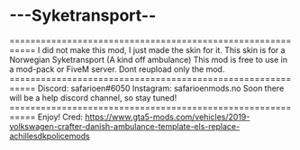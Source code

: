 # ---Syketransport--
=========================================================== I did not make this mod, I just made the skin for it. This  skin is for a Norwegian Syketransport (A kind off ambulance) This mod is free to use in a mod-pack or FiveM server.  Dont reupload only the mod.  =========================================================== Discord: safarioen#6050 Instagram: safarioenmods.no Soon there will be a help discord channel, so stay tuned! =========================================================== Enjoy! Cred: https://www.gta5-mods.com/vehicles/2019-volkswagen-crafter-danish-ambulance-template-els-replace-achillesdkpolicemods

